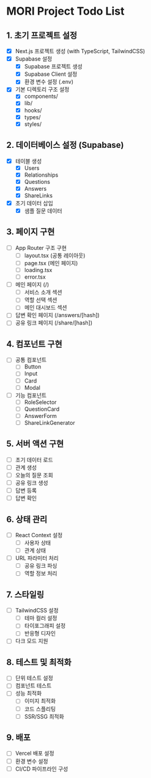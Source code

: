 # MORI Project Todo List

## 1. 초기 프로젝트 설정
- [x] Next.js 프로젝트 생성 (with TypeScript, TailwindCSS)
- [x] Supabase 설정
  - [x] Supabase 프로젝트 생성
  - [x] Supabase Client 설정
  - [x] 환경 변수 설정 (.env)
- [x] 기본 디렉토리 구조 설정
  - [x] components/
  - [x] lib/
  - [x] hooks/
  - [x] types/
  - [x] styles/

## 2. 데이터베이스 설정 (Supabase)
- [x] 테이블 생성
  - [x] Users
  - [x] Relationships
  - [x] Questions
  - [x] Answers
  - [x] ShareLinks
- [x] 초기 데이터 삽입
  - [x] 샘플 질문 데이터

## 3. 페이지 구현
- [ ] App Router 구조 구현
  - [ ] layout.tsx (공통 레이아웃)
  - [ ] page.tsx (메인 페이지)
  - [ ] loading.tsx
  - [ ] error.tsx
- [ ] 메인 페이지 (/)
  - [ ] 서비스 소개 섹션
  - [ ] 역할 선택 섹션
  - [ ] 메인 대시보드 섹션
- [ ] 답변 확인 페이지 (/answers/[hash])
- [ ] 공유 링크 페이지 (/share/[hash])

## 4. 컴포넌트 구현
- [ ] 공통 컴포넌트
  - [ ] Button
  - [ ] Input
  - [ ] Card
  - [ ] Modal
- [ ] 기능 컴포넌트
  - [ ] RoleSelector
  - [ ] QuestionCard
  - [ ] AnswerForm
  - [ ] ShareLinkGenerator

## 5. 서버 액션 구현
- [ ] 초기 데이터 로드
- [ ] 관계 생성
- [ ] 오늘의 질문 조회
- [ ] 공유 링크 생성
- [ ] 답변 등록
- [ ] 답변 확인

## 6. 상태 관리
- [ ] React Context 설정
  - [ ] 사용자 상태
  - [ ] 관계 상태
- [ ] URL 파라미터 처리
  - [ ] 공유 링크 파싱
  - [ ] 역할 정보 처리

## 7. 스타일링
- [ ] TailwindCSS 설정
  - [ ] 테마 컬러 설정
  - [ ] 타이포그래피 설정
  - [ ] 반응형 디자인
- [ ] 다크 모드 지원

## 8. 테스트 및 최적화
- [ ] 단위 테스트 설정
- [ ] 컴포넌트 테스트
- [ ] 성능 최적화
  - [ ] 이미지 최적화
  - [ ] 코드 스플리팅
  - [ ] SSR/SSG 최적화

## 9. 배포
- [ ] Vercel 배포 설정
- [ ] 환경 변수 설정
- [ ] CI/CD 파이프라인 구성 